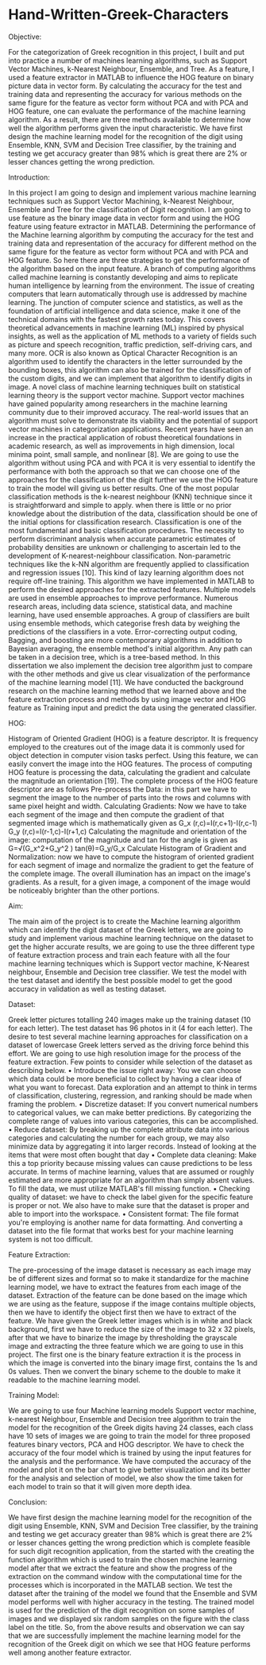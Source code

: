 # Hand-Written-Greek-Characters


Objective:

For the categorization of Greek recognition in this project, I built and put into practice a number of machines learning algorithms, such as Support Vector Machines, k-Nearest Neighbour, Ensemble, and Tree. As a feature, I used a feature extractor in MATLAB to influence the HOG feature on binary picture data in vector form. By calculating the accuracy for the test and training data and representing the accuracy for various methods on the same figure for the feature as vector form without PCA and with PCA and HOG feature, one can evaluate the performance of the machine learning algorithm. As a result, there are three methods available to determine how well the algorithm performs given the input characteristic. We have first design the machine learning model for the recognition of the digit using Ensemble, KNN, SVM and Decision Tree classifier, by the training and testing we get accuracy greater than 98% which is great there are 2% or lesser chances getting the wrong prediction.

Introduction:

In this project I am going to design and implement various machine learning techniques such as Support Vector Machining, k-Nearest Neighbour, Ensemble and Tree for the classification of Digit recognition. I am going to use feature as the binary image data in vector form and using the HOG feature using feature extractor in MATLAB. Determining the performance of the Machine learning algorithm by computing the accuracy for the test and training data and representation of the accuracy for different method on the same figure for the feature as vector form without PCA and with PCA and HOG feature. So here there are three strategies to get the performance of the algorithm based on the input feature.
	A branch of computing algorithms called machine learning is constantly developing and aims to replicate human intelligence by learning from the environment. The issue of creating computers that learn automatically through use is addressed by machine learning. The junction of computer science and statistics, as well as the foundation of artificial intelligence and data science, make it one of the technical domains with the fastest growth rates today. This covers theoretical advancements in machine learning (ML) inspired by physical insights, as well as the application of ML methods to a variety of fields such as picture and speech recognition, traffic prediction, self-driving cars, and many more. OCR is also known as Optical Character Recognition is an algorithm used to identify the characters in the letter surrounded by the bounding boxes, this algorithm can also be trained for the classification of the custom digits, and we can implement that algorithm to identify digits in image.
	A novel class of machine learning techniques built on statistical learning theory is the support vector machine. Support vector machines have gained popularity among researchers in the machine learning community due to their improved accuracy. The real-world issues that an algorithm must solve to demonstrate its viability and the potential of support vector machines in categorization applications. Recent years have seen an increase in the practical application of robust theoretical foundations in academic research, as well as improvements in high dimension, local minima point, small sample, and nonlinear [8]. We are going to use the algorithm without using PCA and with PCA it is very essential to identify the performance with both the approach so that we can choose one of the approaches for the classification of the digit further we use the HOG feature to train the model will giving us better results.
	One of the most popular classification methods is the k-nearest neighbour (KNN) technique since it is straightforward and simple to apply. when there is little or no prior knowledge about the distribution of the data, classification should be one of the initial options for classification research. Classification is one of the most fundamental and basic classification procedures. The necessity to perform discriminant analysis when accurate parametric estimates of probability densities are unknown or challenging to ascertain led to the development of K-nearest-neighbour classification. Non-parametric techniques like the k-NN algorithm are frequently applied to classification and regression issues [10]. This kind of lazy learning algorithm does not require off-line training. This algorithm we have implemented in MATLAB to perform the desired approaches for the extracted features.
	Multiple models are used in ensemble approaches to improve performance. Numerous research areas, including data science, statistical data, and machine learning, have used ensemble approaches. A group of classifiers are built using ensemble methods, which categorise fresh data by weighing the predictions of the classifiers in a vote. Error-correcting output coding, Bagging, and boosting are more contemporary algorithms in addition to Bayesian averaging, the ensemble method's initial algorithm. Any path can be taken in a decision tree, which is a tree-based method. In this dissertation we also implement the decision tree algorithm just to compare with the other methods and give us clear visualization of the performance of the machine learning model [11]. We have conducted the background research on the machine learning method that we learned above and the feature extraction process and methods by using image vector and HOG feature as Training input and predict the data using the generated classifier.


HOG:

Histogram of Oriented Gradient (HOG) is a feature descriptor. It is frequency employed to the creatures out of the image data it is commonly used for object detection in computer vision tasks perfect. Using this feature, we can easily convert the image into the HOG features. The process of computing HOG feature is processing the data, calculating the gradient and calculate the magnitude an orientation [19]. The complete process of the HOG feature descriptor are as follows
Pre-process the Data: in this part we have to segment the image to the number of parts into the rows and columns with same pixel height and width.
Calculating Gradients: Now we have to take each segment of the image and then compute the gradient of that segmented image which is mathematically given as
G_x (r,c)=I(r,c+1)-I(r,c-1)
G_y (r,c)=I(r-1,c)-I(r+1,c)
Calculating the magnitude and orientation of the image: computation of the magnitude and tan for the angle is given as
G=√(G_x^2+G_y^2 )
tan⁡(θ)=G_y/G_x
Calculate Histogram of Gradient and Normalization: now we have to compute the histogram of oriented gradient for each segment of image and normalize the gradient to get the feature of the complete image. The overall illumination has an impact on the image's gradients. As a result, for a given image, a component of the image would be noticeably brighter than the other portions.


Aim:


The main aim of the project is to create the Machine learning algorithm which can identify the digit dataset of the Greek letters, we are going to study and implement various machine learning technique on the dataset to get the higher accurate results, we are going to use the three different type of feature extraction process and train each feature with all the four machine learning techniques which is Support vector machine, K-Nearest neighbour, Ensemble and Decision tree classifier. We test the model with the test dataset and identify the best possible model to get the good accuracy in validation as well as testing dataset.

Dataset:

Greek letter pictures totalling 240 images make up the training dataset (10 for each letter). The test dataset has 96 photos in it (4 for each letter). The desire to test several machine learning approaches for classification on a dataset of lowercase Greek letters served as the driving force behind this effort. We are going to use high resolution image for the process of the feature extraction. Few points to consider while selection of the dataset as describing below.
•	Introduce the issue right away: You we can choose which data could be more beneficial to collect by having a clear idea of what you want to forecast. Data exploration and an attempt to think in terms of classification, clustering, regression, and ranking should be made when framing the problem.
•	Discretize dataset: If you convert numerical numbers to categorical values, we can make better predictions. By categorizing the complete range of values into various categories, this can be accomplished.
•	Reduce dataset: By breaking up the complete attribute data into various categories and calculating the number for each group, we may also minimize data by aggregating it into larger records. Instead of looking at the items that were most often bought that day
•	Complete data cleaning: Make this a top priority because missing values can cause predictions to be less accurate. In terms of machine learning, values that are assumed or roughly estimated are more appropriate for an algorithm than simply absent values. To fill the data, we must utilize MATLAB's fill missing function.
•	Checking quality of dataset: we have to check the label given for the specific feature is proper or not. We also have to make sure that the dataset is proper and able to import into the workspace.
•	Consistent format: The file format you're employing is another name for data formatting. And converting a dataset into the file format that works best for your machine learning system is not too difficult.

Feature Extraction:

The pre-processing of the image dataset is necessary as each image may be of different sizes and format so to make it standardize for the machine learning model, we have to extract the features from each image of the dataset. Extraction of the feature can be done based on the image which we are using as the feature, suppose if the image contains multiple objects, then we have to identify the object first then we have to extract of the feature. We have given the Greek letter images which is in white and black background, first we have to reduce the size of the image to 32 x 32 pixels, after that we have to binarize the image by thresholding the grayscale image and extracting the three feature which we are going to use in this project. The first one is the binary feature extraction it is the process in which the image is converted into the binary image first, contains the 1s and 0s values. Then we convert the binary scheme to the double to make it readable to the machine learning model. 


Training Model:

We are going to use four Machine learning models Support vector machine, k-nearest Neighbour, Ensemble and Decision tree algorithm to train the model for the recognition of the Greek digits having 24 classes, each class have 10 sets of images we are going to train the model for three proposed features binary vectors, PCA and HOG descriptor. We have to check the accuracy of the four model which is trained by using the input features for the analysis and the performance. We have computed the accuracy of the model and plot it on the bar chart to give better visualization and its better for the analysis and selection of model, we also show the time taken for each model to train so that it will given more depth idea. 

Conclusion:


We have first design the machine learning model for the recognition of the digit using Ensemble, KNN, SVM and Decision Tree classifier, by the training and testing we get accuracy greater than 98% which is great there are 2% or lesser chances getting the wrong prediction which is complete feasible for such digit recognition application, from the started with the creating the function algorithm which is used to  train the chosen machine learning model after that we extract the feature and show the progress of the extraction on the command window with the computational time for the processes which is incorporated in the MATLAB section. We test the dataset after the training of the model we found that the Ensemble and SVM model performs well with higher accuracy in the testing. The trained model is used for the prediction of the digit recognition on some samples of images and we displayed six random samples on the figure with the class label on the title. So, from the above results and observation we can say that we are successfully implement the machine learning model for the recognition of the Greek digit on which we see that HOG feature performs well among another feature extractor. 
